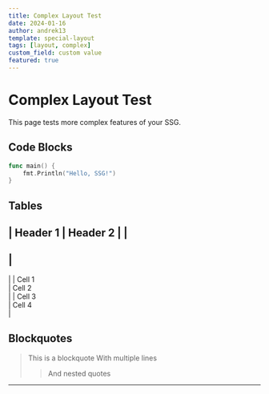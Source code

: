 ```yaml
---
title: Complex Layout Test
date: 2024-01-16
author: andrek13
template: special-layout
tags: [layout, complex]
custom_field: custom value
featured: true
---
```


# Complex Layout Test

This page tests more complex features of your SSG.

## Code Blocks

```go
func main() {
    fmt.Println("Hello, SSG!")
}
```

## Tables

|
Header 1
|
Header 2
|
|
----------
|
----------
|
|
Cell 1   
|
Cell 2   
|
|
Cell 3   
|
Cell 4   
|

## Blockquotes

> This is a blockquote
> With multiple lines
>> And nested quotes

---
